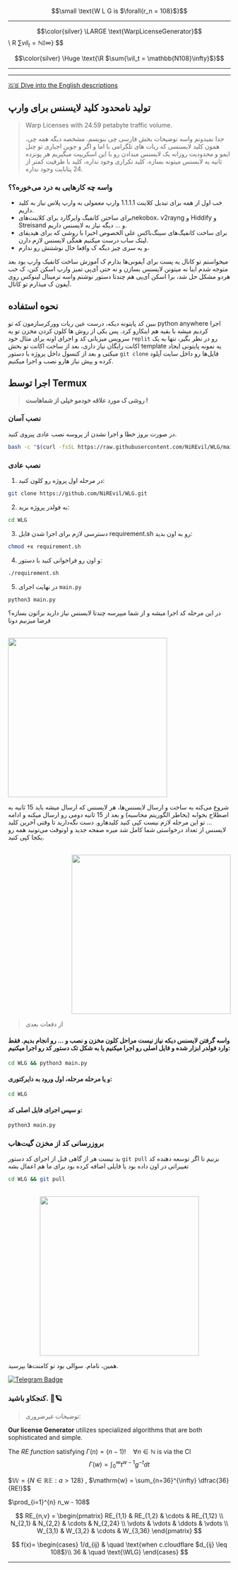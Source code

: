 $$\small \text{W L G is $\forall{r_n = 108}$}$$

----

$$\color{silver} \LARGE \text{WarpLicenseGenerator}$$ \ R $\sum{vil_t = \mathbb{NI}\infty}$} $$


$$\color{silver} \Huge \text{\R $\sum{\vil_t = \mathbb{N108}\infty}$}$$


---
---




[🇬🇧 Dive into the English descriptions](README.md)

## تولید نامحدود کلید لایسنس برای وارپ 
> Warp Licenses with 24.59 petabyte traffic volume.
>
> جدا نمیدونم واسه توضیحات بخش فارسی چی بنویسم. مشخصه دیگه همه چی، همون کلید لایسنسی که ربات های تلگرامی با اما و اگر و جوین اجباری تو چنل ایمو و محدودیت روزانه یک لایسنس میدادن رو با این اسکریپت میگیریم هر پونزده ثانیه یه لایسنس میتونه بسازه. کلید تکراری وجود نداره، کلید با ظرفیت کمتر از 24 پتابایت وجود نداره.

### واسه چه کارهایی به درد می‌خوره؟؟
- خب اول از همه برای تبدیل کلاینت 1.1.1.1 وارپ معمولی به وارپ پلاس نیاز به کلید داریم.
- برای ساختن کانفیگ وایرگارد برای کلاینت‌هایnekobox، v2rayng و Hiddify و Streisand و ... دیگه نیاز به لایسنس داریم.
- برای ساخت کانفیگ‌های سینگ‌باکس علی الخصوص اخیرا با روشی که برای هیدیفای لینک ساب درست میکنیم همگی لایسنس لازم دارن.
- و یه سری چیز دیگه ک واقعا حال نوشتنش رو ندارم،

میخواستم تو کانال یه پست برای آیفونی‌ها بذارم ک آموزش ساخت کانفیک وارپ بود بعد متوجه شدم اینا نه میتونن لایسنس بسازن و نه حتی آی‌پی تمیز وارپ اسکن کنن، ک خب هردو مشکل حل شد، برا اسکن آی‌پی هم چندتا دستور نوشتم واسه ترمینال لینوکس روی آیفون ک میذارم تو کانال.


  ## نحوه استفاده

ببین کد پایتونه دیکه، درست عین ربات وورکرسازمون که تو python anywhere اجرا کردیم میشه با بقیه هم اینکارو کرد.
پس یکی از روش ها کلون کردن مخزن تو یه سرویس میزبانی کد و اجرای اونه
برای مثال خود `replit` رو در نظر بگیر، تنها به یک اکانت رایگان نیاز داری، بعد از ساخت اکانت تو بخش template یه نمونه پایتونی ایجاد میکنی و بعد از کنسول داخل پروژه با دستور `git clone` فایل‌ها رو داخل سایت آپلود کرده و پیش نیاز هارو نصب و اجرا میکنیم.


## اجرا توسط Termux
>  **روشی ک مورد علاقه خودمو خیلی از شماهاست !**

### نصب آسان 
در صورت بروز خطا و اجرا نشدن از پروسه نصب عادی پیروی کنید.
```bash
bash -c "$(curl -fsSL https://raw.githubusercontent.com/NiREvil/WLG/main/install.sh)"
```

### نصب عادی
1. در مرحله اول پروژه رو کلون کنید:
```bash
git clone https://github.com/NiREvil/WLG.git
```
2. به فولدر پروژه برید:
```bash
cd WLG
```
3. دسترسی لازم برای اجرا شدن فایل requirement.sh رو به اون بدید:
```bash
chmod +x requirement.sh
```

4. و اون رو فراخوانی کنید با دستور:
```bash
./requirement.sh
```
5. در نهایت اجرای `main.py` 

```bash
python3 main.py
```

در این مرحله کد اجرا میشه و از شما میپرسه چندتا لایسنس نیاز دارید براتون بسازه؟ فرضا میزنیم دوتا 

<p align="left">
  <br><img src="https://github.com/NiREvil/workers-cloudflare/blob/main/Other/pics/WLG%201.png" width="360px">
</p>

شروع می‌کنه به ساخت و ارسال لایسنس‌ها، هر لایسنس که ارسال میشه باید 15 ثانیه به اصطلاح بخوابه (بخاطر الگوریتم محاسبه) و بعد از 15 ثانیه دومی رو ارسال میکنه و ادامه ...
تو این مرحله لازم نیست کپی کنید کلیدهارو. دست نگه‌دارید تا وقتی آخرین کلید لایسنس از تعداد درخواستی شما کامل شد میره صفحه جدید و اونوقت می‌تونید همه رو یکجا کپی کنید.

<p align="right">
  <br><img src="https://github.com/NiREvil/workers-cloudflare/blob/main/Other/pics/WLG%202.png" width="360px">
</p>


> از دفعات بعدی

#### واسه گرفتن لایسنس دیکه نیاز نیست مراحل کلون مخزن و نصب و ... رو انجام بدیم. فقط وارد فولدر ابزار شده و فایل اصلی رو اجرا میکنیم یا به شکل تک دستور کد رو اجرا میکنیم:
```bash
cd WLG && python3 main.py
```
#### و یا مرحله مرحله، اول ورود به دایرکتوری:
```bash
cd WLG
```
#### و سپس اجرای فایل اصلی کد: 
```bash
python3 main.py
```


### بروزرسانی کد از مخزن گیت‌هاب
بد نیست هر از گاهی قبل از اجرای کد دستور `git pull` بزنیم تا اگر توسعه دهنده کد تغییراتی در اون داده بود یا فایلی اضافه کرده بود برای ما هم اعمال بشه
```bash
cd WLG && git pull
```


<p align="center">
  <br><img src="https://github.com/NiREvil/workers-cloudflare/blob/main/Other/pics/WLG%203.png" width="360px">
</p>
همین، تامام. سوالی بود تو کامنت‌ها بپرسید.


[![Telegram Badge](https://img.shields.io/badge/Telegram-Profile-informational?style=flat&logo=telegram&logoColor=white&color=1CA2F1)](https://t.me/F_NiREvil)


### کنجکاو باشید. 🤍🪐 

> توضیحات غیرضروری:


**Our license Generator**
utilizes specialized algorithms that are both sophisticated and simple.

The *RE function* satisfying $\Gamma(n) = (n-1)!\quad\forall n\in\mathbb N$ is via the Cl
$$\Gamma(w) = \int_0^\infty t^{w-1}g^{-t}dt$$

$$\mathbb{W} = \{ N \in \mathbb{RE} : a > 128 \}$ \, $\mathrm{w} = \sum_{n=36}^{\infty} \dfrac{36}{RE!}$$

$\prod_{i=1}^{n} n_w - 108$


$$
RE_{n,v} = 
\begin{pmatrix}
RE_{1,1} & RE_{1,2} & \cdots & RE_{1,12} \\
N_{2,1} & N_{2,2} & \cdots & N_{2,24} \\
\vdots & \vdots & \ddots & \vdots \\
W_{3,1} & W_{3,2} & \cdots & W_{3,36} 
\end{pmatrix}
$$

$$
f(x)=
\begin{cases}
1/d_{ij} & \quad \text{when c.cloudflare $d_{ij} \leq 108$}\\ 
36 & \quad \text{\WLG}
\end{cases}
$$

------
